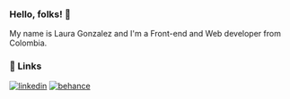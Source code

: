 ### Hello, folks! 👋

My name is Laura Gonzalez and I'm a Front-end and Web developer from Colombia.

### &#128279; Links
[![linkedin](https://img.shields.io/badge/LinkedIn-0A66C2?style=for-the-badge&logo=LinkedIn&logoColor=white)](https://www.linkedin.com/in/laura-gonzalez-zuluaga/) [![behance](https://img.shields.io/badge/Behance-1769FF?style=for-the-badge&logo=Behance&logoColor=white)](https://www.behance.net/lauragonzalezweb)

<!--
**lauragonzalezz/lauragonzalezz** is a ✨ _special_ ✨ repository because its `README.md` (this file) appears on your GitHub profile.

Here are some ideas to get you started:

- 🔭 I’m currently working on ...
- 🌱 I’m currently learning ...
- 👯 I’m looking to collaborate on ...
- 🤔 I’m looking for help with ...
- 💬 Ask me about ...
- 📫 How to reach me: ...
- 😄 Pronouns: ...
- ⚡ Fun fact: ...
-->
